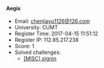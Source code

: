 #### Aegis  

* Email: chenjiayu1126@126.com  
* University: CUMT  
* Register Time: 2017-04-15 11:51:12  
* Register IP: 112.85.217.238  
* Score: 1  
* Solved challenges: 
  * [[MISC] signin](https://github.com/SniperOJ/Challenges/blob/master/web/signin.json)  
